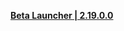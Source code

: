 **[Beta Launcher | 2.19.0.0](https://bundle.bh3.com/public/Beta/PC/%E5%B4%A9%E5%9D%8F3%20Beta_20221020184228.exe)**
